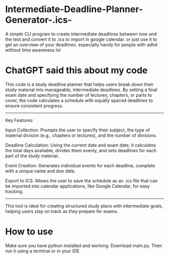 # Intermediate-Deadline-Planner-Generator-.ics-
A simple CLI program to create intermediate deadlines between now and the test and convert it to .ics to import in google calendar. or just use it to get an overview of your deadlines. especially handy for people with adhd without time awareness lol

# ChatGPT said this about my code
This code is a study deadline planner that helps users break down their study material into manageable, intermediate deadlines. By setting a final exam date and specifying the number of lectures, chapters, or parts to cover, the code calculates a schedule with equally spaced deadlines to ensure consistent progress.

---------------------------------------------------------
Key Features:

Input Collection: Prompts the user to specify their subject, the type of material division (e.g., chapters or lectures), and the number of divisions.

Deadline Calculation: Using the current date and exam date, it calculates the total days available, divides them evenly, and sets deadlines for each part of the study material.

Event Creation: Generates individual events for each deadline, complete with a unique name and due date.

Export to ICS: Allows the user to save the schedule as an .ics file that can be imported into calendar applications, like Google Calendar, for easy tracking.

---------------------------------------------------------

This tool is ideal for creating structured study plans with intermediate goals, helping users stay on track as they prepare for exams.

# How to use
Make sure you have python installed and working. Download main.py. Then run it using a terminal or in your IDE.
